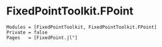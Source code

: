 # FixedPointToolkit.FPoint

```@autodocs
Modules = [FixedPointToolkit, FixedPointToolkit.FPoint]
Private = false
Pages   = [FixedPoint.jl"]
```